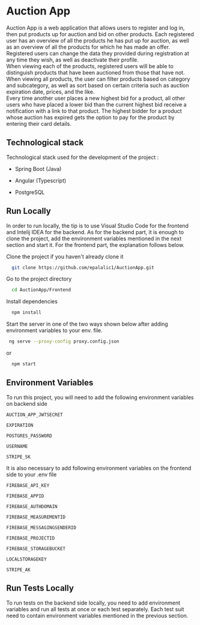 # Auction App

Auction App is a web application that allows users to register and log in, then put products up for auction and bid on other products. Each registered user has an overview of all the products he has put up for auction, as well as an overview of all the products for which he has made an offer. Registered users can change the data they provided during registration at any time they wish, as well as deactivate their profile.<br>
When viewing each of the products, registered users will be able to distinguish products that have been auctioned from those that have not. When viewing all products, the user can filter products based on category and subcategory, as well as sort based on certain criteria such as auction expiration date, prices, and the like.<br>
Every time another user places a new highest bid for a product, all other users who have placed a lower bid than the current highest bid receive a notification with a link to that product. The highest bidder for a product whose auction has expired gets the option to pay for the product by entering their card details.

## Technological stack

Technological stack used for the development of the project :

- Spring Boot (Java)

- Angular (Typescript)

- PostgreSQL


## Run Locally
In order to run locally, the tip is to use Visual Studio Code for the frontend and Intelij IDEA for the backend. As for the backend part, it is enough to clone the project, add the environment variables mentioned in the next section and start it. For the frontend part, the explanation follows below.

Clone the project if you haven't already clone it

```bash
  git clone https://github.com/epalalic1/AuctionApp.git
```

Go to the project directory

```bash
  cd AuctionApp/Frontend
```

Install dependencies

```bash
  npm install
```

Start the server in one of the two ways shown below after adding environment variables to your env. file.

```bash
 ng serve --proxy-config proxy.config.json 
```
or 

```bash
  npm start
```


## Environment Variables

To run this project, you will need to add the following environment variables on backend side

`AUCTION_APP_JWTSECRET`

`EXPIRATION`

`POSTGRES_PASSWORD`

`USERNAME`

`STRIPE_SK`

It is also necessary to add following environment variables on the frontend side to your .env file

`FIREBASE_API_KEY`

`FIREBASE_APPID`

`FIREBASE_AUTHDOMAIN`

`FIREBASE_MEASUREMENTID`

`FIREBASE_MESSAGINGSENDERID`

`FIREBASE_PROJECTID`

`FIREBASE_STORAGEBUCKET`

`LOCALSTORAGEKEY`

`STRIPE_AK`

## Run Tests Locally

To run tests on the backend side locally, you need to add environment variables and run all tests at once or each test separately. Each test suit need to contain environment variables mentioned in the previous section.

